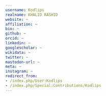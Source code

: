 ```yaml
---
username: Kodlips
realname: KHALID RASHID
website: ~
affiliation: ~
bio: ~
github: ~
orcid: ~
linkedin: ~
googlescholar: ~
wikidata: ~
twitter: ~
mastodon-url: ~
meta: ~
instagram: ~
redirect_from:
- /index.php/User:Kodlips
- /index.php/Special:Contributions/Kodlips
---
```

